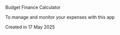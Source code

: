 Budget Finance Calculator 

To manage and monitor your expenses with this app

Created in 17 May 2025
